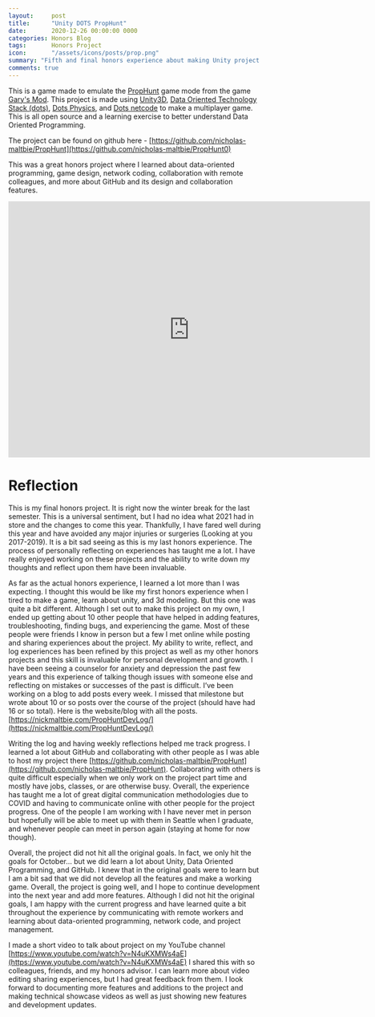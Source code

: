 ```yaml
---
layout:     post
title:      "Unity DOTS PropHunt"
date:       2020-12-26 00:00:00 0000
categories: Honors Blog
tags:       Honors Project
icon:       "/assets/icons/posts/prop.png"
summary: "Fifth and final honors experience about making Unity project using data-oriented programming and project management"
comments: true
---
```


This is a game made to emulate the [PropHunt](https://steamcommunity.com/sharedfiles/filedetails/?id=135509255) game mode from the game [Gary's Mod](https://store.steampowered.com/app/4000/Garrys_Mod/). This project is made using [Unity3D](https://unity.com/), [Data Oriented Technology Stack (dots)](https://unity.com/dots), [Dots Physics](https://docs.unity3d.com/Packages/com.unity.physics@0.0/manual/index.html), and [Dots netcode](https://docs.unity3d.com/Packages/com.unity.netcode@0.0/manual/index.html) to make a multiplayer game. This is all open source and a learning exercise to better understand Data Oriented Programming. 


The project can be found on github here - [https://github.com/nicholas-maltbie/PropHunt](https://github.com/nicholas-maltbie/PropHunt0)

This was a great honors project where I learned about data-oriented programming, game design, network coding, collaboration with remote colleagues, and more about GitHub and its design and collaboration features. 

<div class="container">
<iframe width="722" height="511" src="https://www.youtube.com/embed/N4uKXMWs4aE" frameborder="0" allow="accelerometer; autoplay; encrypted-media; gyroscope; picture-in-picture" allowfullscreen class="video"></iframe>
</div>

# Reflection

This is my final honors project. It is right now the winter break for the last semester. This is a universal sentiment, but I had no idea what 2021 had in store and the changes to come this year. Thankfully, I have fared well during this year and have avoided any major injuries or surgeries (Looking at you 2017-2019). It is a bit sad seeing as this is my last honors experience. The process of personally reflecting on experiences has taught me a lot. I have really enjoyed working on these projects and the ability to write down my thoughts and reflect upon them have been invaluable.

As far as the actual honors experience, I learned a lot more than I was expecting. I thought this would be like my first honors experience when I tired to make a game, learn about unity, and 3d modeling. But this one was quite a bit different. Although I set out to make this project on my own, I ended up getting about 10 other people that have helped in adding features, troubleshooting, finding bugs, and experiencing the game. Most of these people were friends I know in person but a few I met online while posting and sharing experiences about the project. My ability to write, reflect, and log experiences has been refined by this project as well as my other honors projects and this skill is invaluable for personal development and growth. I have been seeing a counselor for anxiety and depression the past few years and this experience of talking though issues with someone else and reflecting on mistakes or successes of the past is difficult. 
I’ve been working on a blog to add posts every week. I missed that milestone but wrote about 10 or so posts over the course of the project (should have had 16 or so total). Here is the website/blog with all the posts. [https://nickmaltbie.com/PropHuntDevLog/](https://nickmaltbie.com/PropHuntDevLog/)

Writing the log and having weekly reflections helped me track progress. I learned a lot about GitHub and collaborating with other people as I was able to host my project there [https://github.com/nicholas-maltbie/PropHunt](https://github.com/nicholas-maltbie/PropHunt). Collaborating with others is quite difficult especially when we only work on the project part time and mostly have jobs, classes, or are otherwise busy. Overall, the experience has taught me a lot of great digital communication methodologies due to COVID and having to communicate online with other people for the project progress. One of the people I am working with I have never met in person but hopefully will be able to meet up with them in Seattle when I graduate, and whenever people can meet in person again (staying at home for now though). 

Overall, the project did not hit all the original goals. In fact, we only hit the goals for October… but we did learn a lot about Unity, Data Oriented Programming, and GitHub. I knew that in the original goals were to learn but I am a bit sad that we did not develop all the features and make a working game. Overall, the project is going well, and I hope to continue development into the next year and add more features. Although I did not hit the original goals, I am happy with the current progress and have learned quite a bit throughout the experience by communicating with remote workers and learning about data-oriented programming, network code, and project management. 

I made a short video to talk about project on my YouTube channel [https://www.youtube.com/watch?v=N4uKXMWs4aE](https://www.youtube.com/watch?v=N4uKXMWs4aE) I shared this with so colleagues, friends, and my honors advisor. I can learn more about video editing sharing experiences, but I had great feedback from them. I look forward to documenting more features and additions to the project and making technical showcase videos as well as just showing new features and development updates. 


